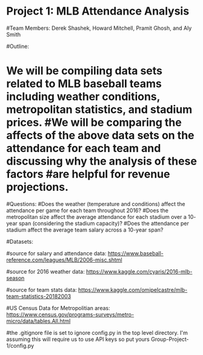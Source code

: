 # Project 1: MLB Attendance Analysis

#Team Members: Derek Shashek, Howard Mitchell, Pramit Ghosh, and Aly Smith

#Outline:
#	We will be compiling data sets related to MLB baseball teams including weather conditions, metropolitan statistics, and stadium prices. #We will be comparing the affects of the above data sets on the attendance for each team and discussing why the analysis of these factors #are helpful for revenue projections.

#Questions: 
#Does the weather (temperature and conditions) affect the attendance per game for each team throughout 2016?
#Does the metropolitan size affect the average attendance for each stadium over a 10- year span (considering the stadium capacity)?
#Does the attendance per stadium affect the average team salary across a 10-year span?

#Datasets:

#source for salary and attendance data: https://www.baseball-reference.com/leagues/MLB/2006-misc.shtml

#source for 2016 weather data: https://www.kaggle.com/cyaris/2016-mlb-season

#source for team stats data: https://www.kaggle.com/omipelcastre/mlb-team-statistics-20182003

#US Census Data for Metropolitian areas: https://www.census.gov/programs-surveys/metro-micro/data/tables.All.html

#the .gitignore file is set to ignore config.py in the top level directory.  I'm assuming this will require us to use API keys so put yours Group-Project-1/config.py
